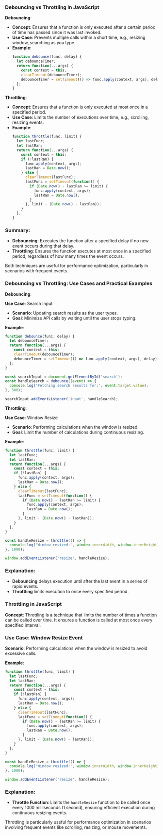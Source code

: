 ### Debouncing vs Throttling in JavaScript

**Debouncing**:
- **Concept**: Ensures that a function is only executed after a certain period of time has passed since it was last invoked.
- **Use Case**: Prevents multiple calls within a short time, e.g., resizing window, searching as you type.
- **Example**:
  ```javascript
  function debounce(func, delay) {
    let debounceTimer;
    return function(...args) {
      const context = this;
      clearTimeout(debounceTimer);
      debounceTimer = setTimeout(() => func.apply(context, args), delay);
    };
  }
  ```

**Throttling**:
- **Concept**: Ensures that a function is only executed at most once in a specified period.
- **Use Case**: Limits the number of executions over time, e.g., scrolling, resizing events.
- **Example**:
  ```javascript
  function throttle(func, limit) {
    let lastFunc;
    let lastRan;
    return function(...args) {
      const context = this;
      if (!lastRan) {
        func.apply(context, args);
        lastRan = Date.now();
      } else {
        clearTimeout(lastFunc);
        lastFunc = setTimeout(function() {
          if (Date.now() - lastRan >= limit) {
            func.apply(context, args);
            lastRan = Date.now();
          }
        }, limit - (Date.now() - lastRan));
      }
    };
  }
  ```

### Summary:

- **Debouncing**: Executes the function after a specified delay if no new event occurs during that delay.
- **Throttling**: Ensures the function executes at most once in a specified period, regardless of how many times the event occurs.

Both techniques are useful for performance optimization, particularly in scenarios with frequent events.

### Debouncing vs Throttling: Use Cases and Practical Examples

**Debouncing**:

**Use Case**: Search Input
- **Scenario**: Updating search results as the user types.
- **Goal**: Minimize API calls by waiting until the user stops typing.

**Example**:
```javascript
function debounce(func, delay) {
  let debounceTimer;
  return function(...args) {
    const context = this;
    clearTimeout(debounceTimer);
    debounceTimer = setTimeout(() => func.apply(context, args), delay);
  };
}

const searchInput = document.getElementById('search');
const handleSearch = debounce((event) => {
  console.log('Fetching search results for:', event.target.value);
}, 300);

searchInput.addEventListener('input', handleSearch);
```

**Throttling**:

**Use Case**: Window Resize
- **Scenario**: Performing calculations when the window is resized.
- **Goal**: Limit the number of calculations during continuous resizing.

**Example**:
```javascript
function throttle(func, limit) {
  let lastFunc;
  let lastRan;
  return function(...args) {
    const context = this;
    if (!lastRan) {
      func.apply(context, args);
      lastRan = Date.now();
    } else {
      clearTimeout(lastFunc);
      lastFunc = setTimeout(function() {
        if (Date.now() - lastRan >= limit) {
          func.apply(context, args);
          lastRan = Date.now();
        }
      }, limit - (Date.now() - lastRan));
    }
  };
}

const handleResize = throttle(() => {
  console.log('Window resized:', window.innerWidth, window.innerHeight);
}, 1000);

window.addEventListener('resize', handleResize);
```

### Explanation:
- **Debouncing** delays execution until after the last event in a series of rapid events.
- **Throttling** limits execution to once every specified period.


### Throttling in JavaScript

**Concept**: Throttling is a technique that limits the number of times a function can be called over time. It ensures a function is called at most once every specified interval.

### Use Case: Window Resize Event
**Scenario**: Performing calculations when the window is resized to avoid excessive calls.

**Example**:
```javascript
function throttle(func, limit) {
  let lastFunc;
  let lastRan;
  return function(...args) {
    const context = this;
    if (!lastRan) {
      func.apply(context, args);
      lastRan = Date.now();
    } else {
      clearTimeout(lastFunc);
      lastFunc = setTimeout(function() {
        if (Date.now() - lastRan >= limit) {
          func.apply(context, args);
          lastRan = Date.now();
        }
      }, limit - (Date.now() - lastRan));
    }
  };
}

const handleResize = throttle(() => {
  console.log('Window resized:', window.innerWidth, window.innerHeight);
}, 1000);

window.addEventListener('resize', handleResize);
```

### Explanation:
- **Throttle Function**: Limits the `handleResize` function to be called once every 1000 milliseconds (1 second), ensuring efficient execution during continuous resizing events.

Throttling is particularly useful for performance optimization in scenarios involving frequent events like scrolling, resizing, or mouse movements.